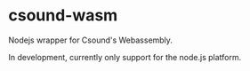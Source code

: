 # csound-wasm
Nodejs wrapper for Csound's Webassembly.

In development, currently only support for the node.js platform.
